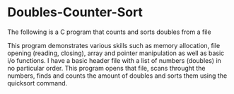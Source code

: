 # Doubles-Counter-Sort
The following is a C program that counts and sorts doubles from a file

This program demonstrates various skills such as memory allocation, file opening (reading, closing), array and pointer manipulation as well as basic i/o functions.  I have a basic header file with a list of numbers (doubles) in no particular order.  This program opens that file, scans throught the numbers, finds and counts the amount of doubles and sorts them using the quicksort command.  

